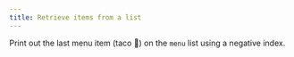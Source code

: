 ```yaml
---
title: Retrieve items from a list
---
```


Print out the last menu item (taco 🌮) on the `menu` list using a negative index.
